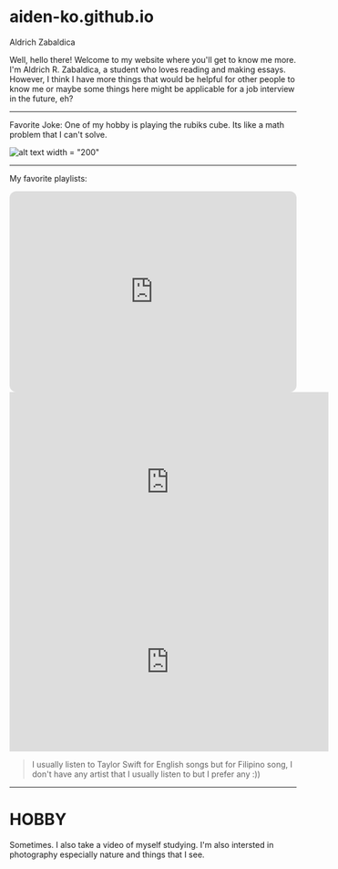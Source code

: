 # aiden-ko.github.io
Aldrich Zabaldica

Well, hello there! Welcome to my website where you'll get to know me more. I'm Aldrich R. Zabaldica, a student who loves reading and making essays. However, I think I have more things that would be helpful for other people to know me or maybe some things here might be applicable for a job interview in the future, eh?

----------------------
Favorite Joke: One of my hobby is playing the rubiks cube. Its like a math problem that I can't solve.

![alt text](https://classteaching.files.wordpress.com/2019/09/rubiks-cube.jpg)
width = "200"
   
   --------------------------------------------------
  My favorite playlists:

<iframe style="border-radius:12px" src="https://open.spotify.com/embed/playlist/37i9dQZF1DWZeKCadgRdKQ?utm_source=generator" width="100%" height="352" frameBorder="0" allowfullscreen="" allow="autoplay; clipboard-write; encrypted-media; fullscreen; picture-in-picture" loading="lazy"></iframe>

<iframe width="560" height="315" src="https://www.youtube.com/embed/Lmt1AB5qU3Y" title="YouTube video player" frameborder="0" allow="accelerometer; autoplay; clipboard-write; encrypted-media; gyroscope; picture-in-picture; web-share" allowfullscreen></iframe>

<iframe width="560" height="315" src="https://www.youtube.com/embed/6K4yr7xsVfc" title="YouTube video player" frameborder="0" allow="accelerometer; autoplay; clipboard-write; encrypted-media; gyroscope; picture-in-picture; web-share" allowfullscreen></iframe>

> I usually listen to Taylor Swift for English songs but for Filipino song, I don't have any artist that I usually listen to but I prefer any :))

-----------------------------------------------------------------------

# HOBBY
Sometimes. I also take a video of myself studying. I'm also intersted in photography especially nature and things that I see.

